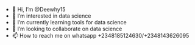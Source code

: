 - 👋 Hi, I’m @Deewhy15
- 👀 I’m interested in data science
- 🌱 I’m currently learning tools for data science
- 💞️ I’m looking to collaborate on data science
- 📫 How to reach me on whatsapp +2348185124630/+2348143626095

<!---
Deewhy15/Deewhy15 is a ✨ special ✨ repository because its `README.md` (this file) appears on your GitHub profile.
You can click the Preview link to take a look at your changes.
--->
